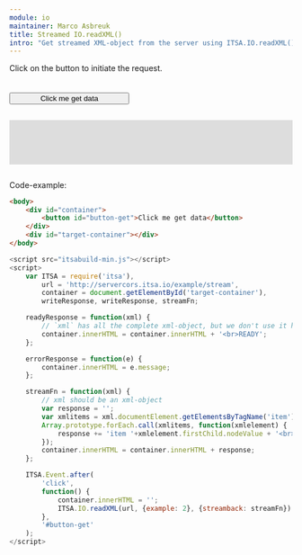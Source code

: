 ```yaml
---
module: io
maintainer: Marco Asbreuk
title: Streamed IO.readXML()
intro: "Get streamed XML-object from the server using ITSA.IO.readXML() using streamback."
---
```


<style type="text/css">
    #container {
        margin: 2em 0;
        min-height: 2em;
    }
    #container button {
        margin-top: 0.5em;
        min-width: 16em;
    }
    #target-container {
        margin: 2em 0;
        padding: 1em;
        min-height: 3.6em;
        background-color: #ddd;
    }
</style>

Click on the button to initiate the request.

<div id="container">
    <button id="button-get" class="pure-button pure-button-primary pure-button-bordered">Click me get data</button>
</div>
<div id="target-container"></div>

Code-example:

```html
<body>
    <div id="container">
        <button id="button-get">Click me get data</button>
    </div>
    <div id="target-container"></div>
</body>
```

```js
<script src="itsabuild-min.js"></script>
<script>
    var ITSA = require('itsa'),
        url = 'http://servercors.itsa.io/example/stream',
        container = document.getElementById('target-container'),
        writeResponse, writeResponse, streamFn;

    readyResponse = function(xml) {
        // `xml` has all the complete xml-object, but we don't use it here.
        container.innerHTML = container.innerHTML + '<br>READY';
    };

    errorResponse = function(e) {
        container.innerHTML = e.message;
    };

    streamFn = function(xml) {
        // xml should be an xml-object
        var response = '';
        var xmlitems = xml.documentElement.getElementsByTagName('item');
        Array.prototype.forEach.call(xmlitems, function(xmlelement) {
            response += 'item '+xmlelement.firstChild.nodeValue + '<br>';
        });
        container.innerHTML = container.innerHTML + response;
    };

    ITSA.Event.after(
        'click',
        function() {
            container.innerHTML = '';
            ITSA.IO.readXML(url, {example: 2}, {streamback: streamFn}).then(readyResponse, errorResponse);
        },
        '#button-get'
    );
</script>
```

<script src="../../dist/itsabuild-min.js"></script>
<script>
    var ITSA = require('itsa'),
        url = 'http://servercors.itsa.io/example/stream',
        container = document.getElementById('target-container'),
        writeResponse, writeResponse, streamFn;

    readyResponse = function(xml) {
        // `xml` has all the complete xml-object, but we don't use it here.
        container.innerHTML = container.innerHTML + '<br>READY';
    };

    errorResponse = function(e) {
        container.innerHTML = e.message;
    };

    streamFn = function(xml) {
        // xml should be an xml-object
        var response = '';
        var xmlitems = xml.documentElement.getElementsByTagName('item');
        Array.prototype.forEach.call(xmlitems, function(xmlelement) {
            response += 'item '+xmlelement.firstChild.nodeValue + '<br>';
        });
        container.innerHTML = container.innerHTML + response;
    };

    ITSA.Event.after(
        'click',
        function() {
            container.innerHTML = '';
            ITSA.IO.readXML(url, {example: 2}, {streamback: streamFn}).then(readyResponse, errorResponse);
        },
        '#button-get'
    );
</script>